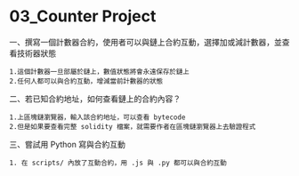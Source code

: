 # 03_Counter Project

一、撰寫一個計數器合約，使用者可以與鏈上合約互動，選擇加或減計數器，並查看技術器狀態

```
1.這個計數器一旦部屬於鏈上，數值狀態將會永遠保存於鏈上
2.任何人都可以與合約互動，增減當前計數器的狀態
```

二、若已知合約地址，如何查看鏈上的合約內容？
```
1.上區塊鏈瀏覽器，輸入該合約地址，可以查看 bytecode
2.但是如果要查看完整 solidity 檔案，就需要作者在區塊鏈瀏覽器上去驗證程式
```

三、嘗試用 Python 寫與合約互動

```
1. 在 scripts/ 內放了互動合約，用 .js 與 .py 都可以與合約互動
```

